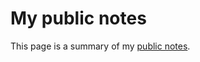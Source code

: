 # My public notes

This page is a summary of my [public notes](https://github.com/OzzyCzech/ozzyczech.cz).

